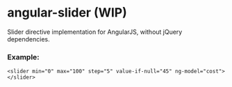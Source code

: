 angular-slider (WIP)
====================

Slider directive implementation for AngularJS, without jQuery dependencies.

### Example:

    <slider min="0" max="100" step="5" value-if-null="45" ng-model="cost"></slider>
